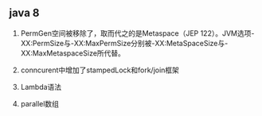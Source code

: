 ## java 8

1. PermGen空间被移除了，取而代之的是Metaspace（JEP 122）。JVM选项-XX:PermSize与-XX:MaxPermSize分别被-XX:MetaSpaceSize与-XX:MaxMetaspaceSize所代替。

2. conncurent中增加了stampedLock和fork/join框架

3. Lambda语法

4. parallel数组
